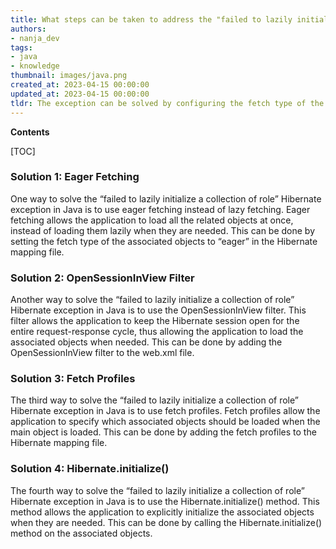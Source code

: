 ```yaml
---
title: What steps can be taken to address the "failed to lazily initialize a collection of role" hibernate exception?
authors:
- nanja_dev
tags:
- java
- knowledge
thumbnail: images/java.png
created_at: 2023-04-15 00:00:00
updated_at: 2023-04-15 00:00:00
tldr: The exception can be solved by configuring the fetch type of the collection to be “eager”.
---
```


**Contents**

[TOC]

### Solution 1: Eager Fetching

One way to solve the “failed to lazily initialize a collection of role” Hibernate exception in Java is to use eager fetching instead of lazy fetching. Eager fetching allows the application to load all the related objects at once, instead of loading them lazily when they are needed. This can be done by setting the fetch type of the associated objects to “eager” in the Hibernate mapping file. 

### Solution 2: OpenSessionInView Filter

Another way to solve the “failed to lazily initialize a collection of role” Hibernate exception in Java is to use the OpenSessionInView filter. This filter allows the application to keep the Hibernate session open for the entire request-response cycle, thus allowing the application to load the associated objects when needed. This can be done by adding the OpenSessionInView filter to the web.xml file.

### Solution 3: Fetch Profiles

The third way to solve the “failed to lazily initialize a collection of role” Hibernate exception in Java is to use fetch profiles. Fetch profiles allow the application to specify which associated objects should be loaded when the main object is loaded. This can be done by adding the fetch profiles to the Hibernate mapping file.

### Solution 4: Hibernate.initialize()

The fourth way to solve the “failed to lazily initialize a collection of role” Hibernate exception in Java is to use the Hibernate.initialize() method. This method allows the application to explicitly initialize the associated objects when they are needed. This can be done by calling the Hibernate.initialize() method on the associated objects.
